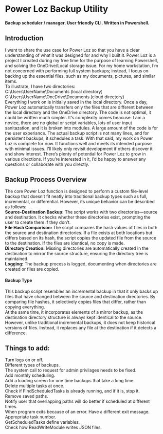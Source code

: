# Power Loz Backup Utility    
#### Backup scheduler / manager. User friendly CLI. Written in Powershell.    
## Introduction    
I want to share the use case for Power Loz so that you have a clear understanding of what it was designed for and why I built it. Power Loz is a project I created during my free time for the purpose of learning Powershell, and solving the OneDrive/Local storage issue. For my home workstation, I’m not concerned with performing full system backups; instead, I focus on backing up the essential files, such as my documents, pictures, and similar items.    
To illustrate, I have two directories:       
C:\Users\UserName\Documents (local directory)       
C:\Users\UserName\OneDrive\Documents (cloud directory)    
Everything I work on is initially saved in the local directory. Once a day, Power Loz automatically transfers only the files that are different between the local directory and the OneDrive directory.
The code is not optimal, it could be written much simpler. It's complexity comes beacuse: I am a novice, there are no global or script variables, lots of user input sanitazation, and it is broken into modules. A large amount of the code is for the user experiance. The actual backup script is not many lines, and for persistent backups, it schedules a task. With that said, my work on Power Loz is complete for now. It functions well and meets its intended purpose with minimal issues. I'll likely only revisit development if others discover it and show interest. There’s plenty of potential for Power Loz to grow in various directions. If you're interested in it, I’d be happy to answer any questions or collaborate with you directly.    
## Backup Process Overview   
The core Power Loz function is designed to perform a custom file-level backup that doesn’t fit neatly into traditional backup types such as full, incremental, or differential. However, its unique behavior can be described as follows:       
**Source-Destination Backup:** The script works with two directories—source and destination. It checks whether these directories exist, prompting the user to create them if they don’t.     
**File Hash Comparison:** The script compares the hash values of files in both the source and destination directories. If a file exists at both locations but differs based on its hash, the script copies the updated file from the source to the destination. If the files are identical, no copy is made.      
**Directory Creation:** Missing directories are automatically created in the destination to mirror the source structure, ensuring the directory tree is maintained.     
**Logging:** The backup process is logged, documenting when directories are created or files are copied.       
#### Backup Type       
This backup script resembles an incremental backup in that it only backs up files that have changed between the source and destination directories. By comparing file hashes, it selectively copies files that differ, rather than copying everything.      
At the same time, it incorporates elements of a mirror backup, as the destination directory structure is always kept identical to the source. However, unlike traditional incremental backups, it does not keep historical versions of files. Instead, it replaces any file at the destination if it detects a difference.     
## Things to add:  
Turn logs on or off.  
Different types of backups.   
The system call to request for admin privilages needs to be fixed.       
Add monthly scheduling.         
Add a loading screen for one time backups that take a long time.       
Delete multiple tasks at once.       
Check if FindScheduledTasks is already running, and if it is, stop it.   
Remove saved paths.   
Notify user that overlapping paths will do better if scheduled at different times.   
When program exits because of an error. Have a different exit message.   
Appropriate task number.   
GetScheduledTasks define variables.   
Check how ReadWriteModule writes JSON files.    
